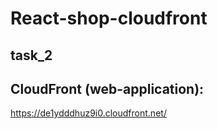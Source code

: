 # React-shop-cloudfront

## task_2

## CloudFront (web-application): 
https://de1ydddhuz9i0.cloudfront.net/
